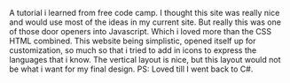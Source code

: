 A tutorial i learned from free code camp. I thought this site was really nice and would use most of the ideas in my current site. But really this was one of those door openers into Javascript. Which i loved more than the CSS HTML combined. This website being simplistic, opened itself up for customization, so much so that i tried to add in icons to express the languages that i know. The vertical layout is nice, but this layout would not be what i want for my final design. PS: Loved till I went back to C#. 
